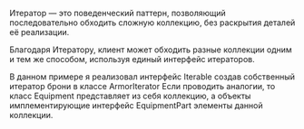 Итератор — это поведенческий паттерн, позволяющий последовательно обходить сложную коллекцию, без раскрытия деталей её реализации.

Благодаря Итератору, клиент может обходить разные коллекции одним и тем же способом, используя единый интерфейс итераторов.

В данном примере я реализовал интерфейс Iterable создав собственный итератор брони в классе ArmorIterator
Если проводить аналогии, то класс Equipment представляет из себя коллекцию, а объекты имплементирующие интерфейс EquipmentPart
элементы данной коллекции.

